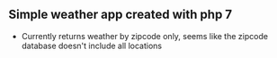## Simple weather app created with php 7

- Currently returns weather by zipcode only, seems like the zipcode database doesn't include all locations
